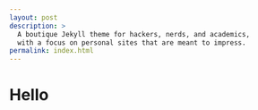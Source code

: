 ```yaml
---
layout: post
description: >
  A boutique Jekyll theme for hackers, nerds, and academics,
  with a focus on personal sites that are meant to impress.
permalink: index.html
---
```

# Hello
